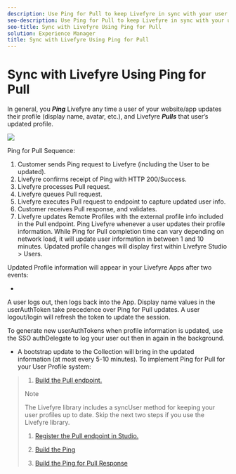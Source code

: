 ```yaml
---
description: Use Ping for Pull to keep Livefyre in sync with your user management system.
seo-description: Use Ping for Pull to keep Livefyre in sync with your user management system.
seo-title: Sync with Livefyre Using Ping for Pull
solution: Experience Manager
title: Sync with Livefyre Using Ping for Pull
---
```


# Sync with Livefyre Using Ping for Pull

In general, you ***Ping*** Livefyre any time a user of your website/app updates their profile (display name, avatar, etc.), and Livefyre ***Pulls*** that user’s updated profile.

![](http://answers.livefyre.com/wp-content/uploads/2014/09/Ping-for-Pull.png)

Ping for Pull Sequence:

1. Customer sends Ping request to Livefyre (including the User to be updated).
1. Livefyre confirms receipt of Ping with HTTP 200/Success.
1. Livefyre processes Pull request.
1. Livefyre queues Pull request.
1. Livefyre executes Pull request to endpoint to capture updated user info.
1. Customer receives Pull response, and validates.
1. Livefyre updates Remote Profiles with the external profile info included in the Pull endpoint.
Ping Livefyre whenever a user updates their profile information. While Ping for Pull completion time can vary depending on network load, it will update user information in between 1 and 10 minutes. Updated profile changes will display first within Livefyre Studio &gt; Users.

Updated Profile information will appear in your Livefyre Apps after two events:

  *
  A user logs out, then logs back into the App. Display name values in the userAuthToken take precedence over Ping for Pull updates. A user logout/login will refresh the token to update the session.
  
  To generate new userAuthTokens when profile information is updated, use the SSO authDelegate to log your user out then in again in the background.
  
  
* A bootstrap update to the Collection will bring in the updated information (at most every 5-10 minutes).
To implement Ping for Pull for your User Profile system:

>1. [Build the Pull endpoint.](#t_build_the_pull_endpoint)
>   >[!NOTE]
>   >
>   >The Livefyre library includes a syncUser method for keeping your user profiles up to date. Skip the next two steps if you use the Livefyre library.
>   
>   
>1. [Register the Pull endpoint in Studio.](#register_the_endpoint_with_studio)
>   
>1. [Build the Ping](#t_build_the_ping)
>   
>1. [Build the Ping for Pull Response](#reference_n3x_pzb_mz)
>   
>   
